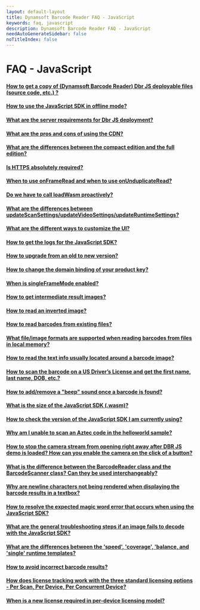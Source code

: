 ```yaml
---
layout: default-layout
title: Dynamsoft Barcode Reader FAQ - JavaScript
keywords: faq, javascript
description: Dynamsoft Barcode Reader FAQ - JavaScript
needAutoGenerateSidebar: false
noTitleIndex: false
---
```


<style>
h2 {
    font-size:medium;
    margin: 0;
}
</style>

# FAQ - JavaScript

#### <a href="{{site.faq_js}}ways-to-copy-dbr-js-deployable-files.html" target="_blank">How to get a copy of (Dynamsoft Barcode Reader) Dbr JS deployable files (source code, etc.) ?</a>

#### <a href="{{site.faq_js}}javascript-sdk-offline-mode-use.html" target="_blank">How to use the JavaScript SDK in offline mode?</a>

#### <a href="{{site.faq_js}}server-requirements-for-dbr-js-deployment.html" target="_blank">What are the server requirements for Dbr JS deployment?</a>

#### <a href="{{site.faq_js}}pros-and-cons-of-cdn.html" target="_blank">What are the pros and cons of using the CDN?</a>

#### <a href="{{site.faq_js}}differences-between-full-and-compact-editions.html" target="_blank">What are the differences between the compact edition and the full edition?</a>

#### <a href="{{site.faq_js}}is-https-required.html" target="_blank">Is HTTPS absolutely required?</a>

#### <a href="{{site.faq_js}}use-of-onFrameRead-and-onUnduplicateRead.html" target="_blank">When to use onFrameRead and when to use onUnduplicateRead?</a>

#### <a href="{{site.faq_js}}call-loadWasm-proactively.html" target="_blank">Do we have to call loadWasm proactively?</a>

#### <a href="{{site.faq_js}}differences-between-updateScanSettings-updateVideoSettings-and-updateRuntimeSettings.html" target="_blank">What are the differences between updateScanSettings/updateVideoSettings/updateRuntimeSettings?</a>

#### <a href="{{site.faq_js}}different-ways-to-customize-ui.html" target="_blank">What are the different ways to customize the UI?</a>

#### <a href="{{site.faq_js}}get-sdk-logs.html" target="_blank">How to get the logs for the JavaScript SDK?</a>

#### <a href="{{site.faq_js}}upgrade-old-to-new.html" target="_blank">How to upgrade from an old to new version?</a>

#### <a href="{{site.faq_js}}change-domain-binding-of-product-key.html" target="_blank">How to change the domain binding of your product key?</a>

#### <a href="{{site.faq_js}}when-singleFrameMode-is-enabled.html" target="_blank">When is singleFrameMode enabled?</a>

#### <a href="{{site.faq_js}}get-intermediate-result-images.html" target="_blank">How to get intermediate result images?</a>

#### <a href="{{site.faq_js}}read-inverted-image.html" target="_blank">How to read an inverted image?</a>

#### <a href="{{site.faq_js}}read-from-existing-files.html" target="_blank">How to read barcodes from existing files?</a>

#### <a href="{{site.faq_js}}formats-supported-for-existing-files.html" target="_blank">What file/image formats are supported when reading barcodes from files in local memory?</a>

#### <a href="{{site.faq_js}}read-text-from-barcode-image.html" target="_blank">How to read the text info usually located around a barcode image?</a>

#### <a href="{{site.faq_js}}scan-US-drivers-license.html" target="_blank">How to scan the barcode on a US Driver’s License and get the first name, last name, DOB, etc.?</a>

#### <a href="{{site.faq_js}}add-remove-beep-sound.html" target="_blank">How to add/remove a "beep" sound once a barcode is found?</a>

#### <a href="{{site.faq_js}}size-of-wasm.html" target="_blank">What is the size of the JavaScript SDK (.wasm)?</a>

#### <a href="{{site.faq_js}}check-current-version.html" target="_blank">How to check the version of the JavaScript SDK I am currently using?</a>

#### <a href="{{site.faq_js}}unable-to-scan-aztec-code.html" target="_blank">Why am I unable to scan an Aztec code in the helloworld sample?</a>

#### <a href="{{site.faq_js}}stop-camera-to-open-right-away.html" target="_blank">How to stop the camera stream from opening right away after DBR JS demo is loaded? How can you enable the camera on the click of a button?</a>

#### <a href="{{site.faq_js}}difference-between-barcodeReader-and-barcodeScanner.html" target="_blank">What is the difference between the BarcodeReader class and the BarcodeScanner class? Can they be used interchangeably?</a>

#### <a href="{{site.faq_js}}newline-character-not-being-rendered.html" target="_blank">Why are newline characters not being rendered when displaying the barcode results in a textbox?</a>

#### <a href="{{site.faq_js}}resolve-magic-word.html" target="_blank">How to resolve the expected magic word error that occurs when using the JavaScript SDK?</a>

#### <a href="{{site.faq_js}}general-troubleshooting-steps-for-decode-failure.html" target="_blank">What are the general troubleshooting steps if an image fails to decode with the JavaScript SDK?</a>

#### <a href="{{site.faq_js}}difference-between-bestspeed-and-bestcoverage.html" target="_blank">What are the differences between the 'speed', 'coverage', 'balance, and 'single' runtime templates?</a>

#### <a href="{{site.faq_js}}avoid-incorrect-barcode-results.html" target="_blank">How to avoid incorrect barcode results?</a>

#### <a href="{{site.faq_js}}how-license-tracking-works.html" target="_blank">How does license tracking work with the three standard licensing options - Per Scan, Per Device, Per Concurrent Device?</a>

#### <a href="{{site.faq_js}}new-license-required-per-device-licensing.html" target="_blank">When is a new license required in per-device licensing model?</a>
